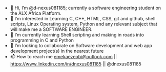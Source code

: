 - 👋 Hi, I’m @d-nexus081185; currently a software engineering student on the ALX Africa Platform.
- 👀 I’m interested in Learning C, C++, HTML, CSS, git and github, shell scripts, Linux Operating system, Python and any relevant subject that will make me a SOFTWARE ENGINEER.
- 🌱 I’m currently learning Shell scripting and making in roads into programming in C and Python
- 💞️ I’m looking to collaborate on Software development and web app development project(s) in the nearest future
- 📫 How to reach me emekaezeobi@outlook.com || https://www.linkedin.com/in/dnexus081185 || @dnexus081185

<!---
d-nexus081185/d-nexus081185 is a ✨ special ✨ repository because its `README.md` (this file) appears on your GitHub profile.
You can click the Preview link to take a look at your changes.
--->
